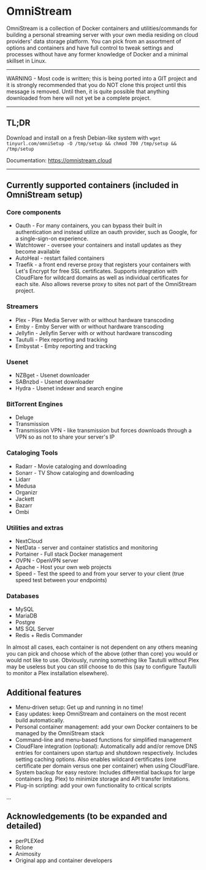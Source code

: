 # OmniStream

OmniStream is a collection of Docker containers and utilities/commands for building a personal streaming server with your own media residing on cloud providers' data storage platform.  You can pick from an assortment of options and containers and have full control to tweak settings and processes without have any former knowledge of Docker and a minimal skillset in Linux.

---
WARNING - Most code is written; this is being ported into a GIT project and it is strongly recommended that you do NOT clone this project until this message is removed.  Until then, it is quite possible that anything downloaded from here will not yet be a complete project.

---

## TL;DR
Download and install on a fresh Debian-like system with
`wget tinyurl.com/omniSetup -O /tmp/setup && chmod 700 /tmp/setup && /tmp/setup`

Documentation:  https://omnistream.cloud

---

## Currently supported containers (included in OmniStream setup)
### Core components
* Oauth - For many containers, you can bypass their built in authentication and instead utilize an oauth provider, such as Google, for a single-sign-on experience.
* Watchtower - oversee your containers and install updates as they become available
* AutoHeal - restart failed containers
* Traefik - a front end reverse proxy that registers your containers with Let's Encrypt for free SSL certificates.  Supports integration with CloudFlare for wildcard domains as well as individual certificates for each site.  Also allows reverse proxy to sites not part of the OmniStream project.
### Streamers
* Plex - Plex Media Server with or without hardware transcoding
* Emby - Emby Server with or without hardware transcoding
* Jellyfin - Jellyfin Server with or without hardware transcoding
* Tautulli - Plex reporting and tracking
* Embystat - Emby reporting and tracking
### Usenet
* NZBget - Usenet downloader
* SABnzbd - Usenet downloader
* Hydra - Usenet indexer and search engine
### BitTorrent Engines
* Deluge
* Transmission
* Transmission VPN - like transmission but forces downloads through a VPN so as not to share your server's IP
### Cataloging Tools
* Radarr - Movie cataloging and downloading
* Sonarr - TV Show cataloging and downloading
* Lidarr
* Medusa
* Organizr
* Jackett
* Bazarr
* Ombi
### Utilities and extras
* NextCloud
* NetData - server and container statistics and monitoring
* Portainer - Full stack Docker management
* OVPN - OpenVPN server
* Apache - Host your own web projects
* Speed - Test the speed to and from your server to your client (true speed test between your endpoints)
### Databases
* MySQL
* MariaDB
* Postgre
* MS SQL Server
* Redis + Redis Commander

In almost all cases, each container is not dependent on any others meaning you can pick and choose which of the above (other than core) you would or would not like to use.  Obviously, running something like Tautulli without Plex may be useless but you can still choose to do this (say to configure Tautulli to monitor a Plex installation elsewhere).

## Additional features
* Menu-driven setup:  Get up and running in no time!
* Easy updates:  keep OmniStream and containers on the most recent build automatically.
* Personal container management:  add your own Docker containers to be managed by the OmniStream stack
* Command-line and menu-based functions for simplified management
* CloudFlare integration (optional):  Automatically add and/or remove DNS entries for containers upon startup and shutdown respectively.  Includes setting caching options.  Also enables wildcard certificates (one certificate per domain versus one per container) when using CloudFlare.
* System backup for easy restore:  Includes differential backups for large containers (eg. Plex) to minimize storage and API transfer limitations.
* Plug-in scripting:  add your own functionality to critical scripts

...

## Acknowledgements (to be expanded and detailed)
* perPLEXed
* Rclone
* Animosity
* Original app and container developers
